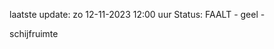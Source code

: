 laatste update: 
zo 12-11-2023 12:00   uur 
Status: FAALT - geel - 
<div class="service Y">schijfruimte</div>
